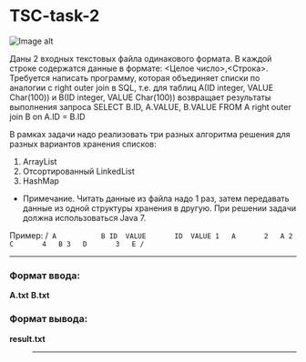 # TSC-task-2
![Image alt](http://publishernews.ru/images/PressReleases/press_r_34E7C198-ED6D-4243-B3E4-12882A5A701A.jpg)

Даны 2 входных текстовых файла одинакового формата. В каждой строке содержатся данные в формате: <Целое число>,<Строка>.
Требуется написать программу, которая объединяет списки по аналогии с right outer join в SQL, 
т.е. для таблиц 
	  A(ID integer, VALUE Char(100)) 
	и B(ID integer, VALUE Char(100)) 
возвращает результаты выполнения запроса
	SELECT B.ID, A.VALUE, B.VALUE
	  FROM A right outer join B on A.ID = B.ID

В рамках задачи надо реализовать три разных алгоритма решения для разных вариантов хранения списков:
1. ArrayList
2. Отсортированный LinkedList
3. HashMap
 
* Примечание. Читать данные из файла надо 1 раз, затем передавать данные из одной структуры хранения в другую.
При решении задачи должна использоваться Java 7.

Пример:
/```
A			B
ID	VALUE		ID	VALUE
1	A		2	A
2	C		4	B
3	D		3	E
/```

_____________________________________________________________________________________________________
### Формат ввода:
**A.txt**
**B.txt**

### Формат вывода:
**result.txt**
>_____________________________________________________________________________________________________
